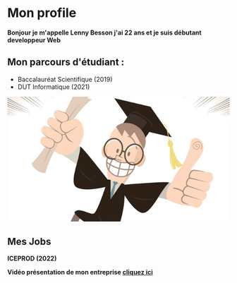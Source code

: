 # Mon profile
 
**Bonjour je m'appelle Lenny Besson j'ai 22 ans et je suis débutant developpeur Web**
  
## Mon parcours d'étudiant :

- Baccalauréat Scientifique (2019)
- DUT Informatique (2021)
 
 ![Mon image](diplome-heureux-lentreprise-emploi-formation_5614995.jpg)
 
 ## Mes Jobs
 
 **ICEPROD (2022)**
 
 **Vidéo présentation de mon entreprise [cliquez ici](https://youtu.be/t8UCwsQNtNU)**

